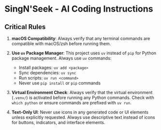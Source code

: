 # SingN'Seek - AI Coding Instructions

## Critical Rules

1. **macOS Compatibility**: Always verify that any terminal commands are compatible with macOS/zsh before running them.

2. **Use `uv` Package Manager**: This project uses `uv` instead of `pip` for Python package management. Always use `uv` commands:
   - Install packages: `uv add <package>`
   - Sync dependencies: `uv sync`
   - Run scripts: `uv run <command>`
   - Never use `pip install` or `pip` commands

3. **Virtual Environment Check**: Always verify that the virtual environment (`.venv/`) is activated before running any Python commands. Check with `which python` or ensure commands are prefixed with `uv run`.

4. **Text-Only UI**: Never use icons in any generated code or UI elements unless explicitly requested. Always use descriptive text instead of icons for buttons, indicators, and interface elements.
